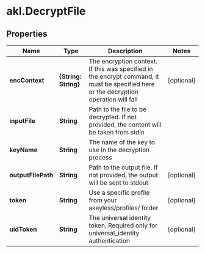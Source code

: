 # akl.DecryptFile

## Properties

Name | Type | Description | Notes
------------ | ------------- | ------------- | -------------
**encContext** | **{String: String}** | The encryption context. If this was specified in the encrypt command, it must be specified here or the decryption operation will fail | [optional] 
**inputFile** | **String** | Path to the file to be decrypted. If not provided, the content will be taken from stdin | 
**keyName** | **String** | The name of the key to use in the decryption process | 
**outputFilePath** | **String** | Path to the output file. If not provided, the output will be sent to stdout | [optional] 
**token** | **String** | Use a specific profile from your akeyless/profiles/ folder | [optional] 
**uidToken** | **String** | The universal identity token, Required only for universal_identity authentication | [optional] 


